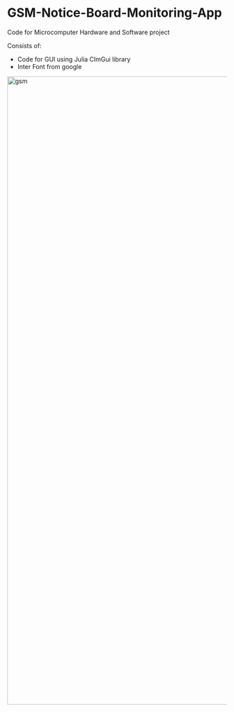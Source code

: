 # GSM-Notice-Board-Monitoring-App

Code for Microcomputer Hardware and Software project

Consists of:
- Code for GUI using Julia CImGui library
- Inter Font from google

<img width="1440" alt="gsm" src="https://github.com/davidAdeshinaArungbemi/GSM-Notice-Board-Monitoring-App/assets/105245707/c71c5b83-5209-479a-83ae-ec1c1e45a70f">


